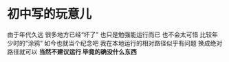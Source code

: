 初中写的玩意儿
==========
由于年代久远 很多地方已经“坏了”
也只是勉强能运行而已 
也不会太可惜 比较年少时的“涂鸦”
如今也就当个纪念吧
我在本地运行的相对路径似乎有问题 换成绝对路径就可以
**当然不建议运行 毕竟的确没什么东西**
